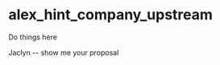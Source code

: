 alex_hint_company_upstream
==========================

Do things here

Jaclyn -- show me your proposal